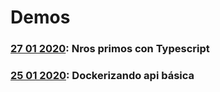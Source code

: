 # Demos

### [27 01 2020](27012020): Nros primos con Typescript

### [25 01 2020](25012020): Dockerizando api básica

